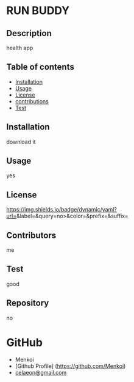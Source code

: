 
  
  # RUN BUDDY

  ## Description
  health app

  ## Table of contents

  * [Installation](#installation)
  * [Usage](#usage)
  * [License](#license)
  * [contributions](#Contributors)
  * [Test](#Test)

  ## Installation
  download it 

  ## Usage
  yes

  ## License
  https://img.shields.io/badge/dynamic/yaml?url=<URL>&label=<LABEL>&query=no>&color=<COLOR>&prefix=<PREFIX>&suffix=<SUFFIX>

  ## Contributors
  me

  ## Test
  good

  ## Repository
  no

  # GitHub
  - Menkoi
  - [Github Profile] (https://github.com/Menkoi)
  - celaeon@gmail.com


